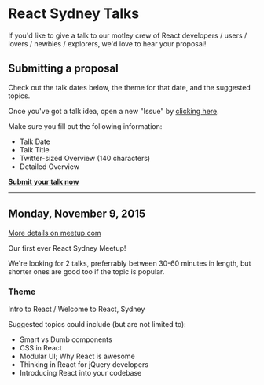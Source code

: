 # React Sydney Talks

If you'd like to give a talk to our motley crew of React developers / users / lovers / newbies / explorers, we'd love to hear your proposal!

## Submitting a proposal

Check out the talk dates below, the theme for that date, and the suggested topics.

Once you've got a talk idea, open a new "Issue" by [clicking here](https://github.com/reactsydney/talks/issues/new?body=**Talk%20Date**%0A%0A%0A**Talk%20Title**%0A%0A%0A**Twitter-sized%20Overview%20(140%20characters)**%0A%0A%0A**Detailed%20Overview**%0A).

Make sure you fill out the following information:

* Talk Date
* Talk Title
* Twitter-sized Overview (140 characters)
* Detailed Overview

[**Submit your talk now**](https://github.com/reactsydney/talks/issues/new?body=**Talk%20Date**%0A%0A%0A**Talk%20Title**%0A%0A%0A**Twitter-sized%20Overview%20(140%20characters)**%0A%0A%0A**Detailed%20Overview**%0A)

---

## Monday, November 9, 2015

[More details on meetup.com](http://www.meetup.com/React-Sydney/events/226074352/)

Our first ever React Sydney Meetup!

We're looking for 2 talks, preferrably between 30-60 minutes in length, but shorter ones are good too if the topic is popular.

### Theme

Intro to React / Welcome to React, Sydney

Suggested topics could include (but are not limited to):

 * Smart vs Dumb components
 * CSS in React
 * Modular UI; Why React is awesome
 * Thinking in React for jQuery developers
 * Introducing React into your codebase
